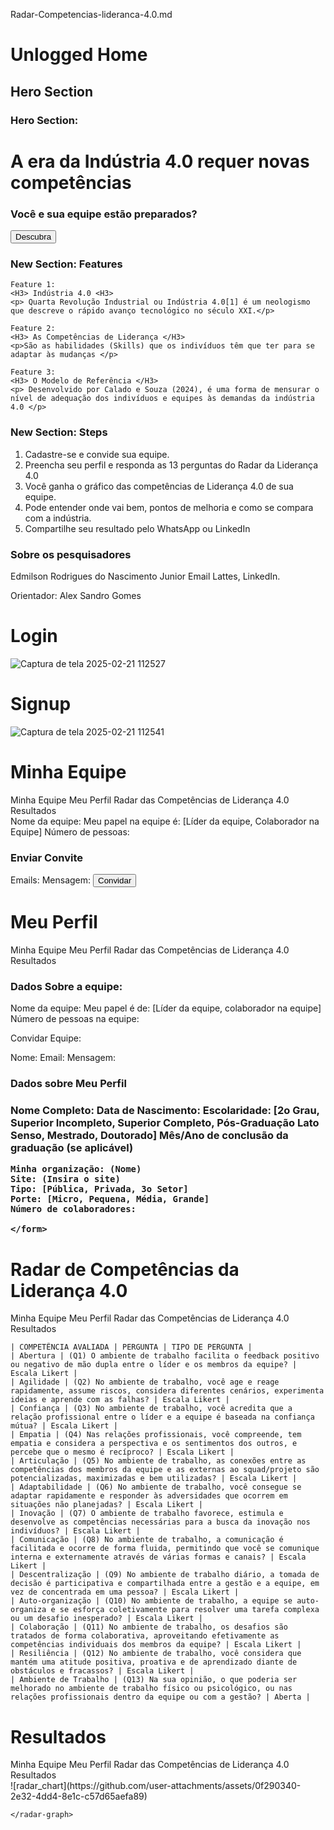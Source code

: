Radar-Competencias-lideranca-4.0.md


# Unlogged Home

## Hero Section

### Hero Section:
<h1>A era da Indústria 4.0 requer novas competências </h1>
<h3>Você e sua equipe estão preparados? </h3>

<button> Descubra </button>

### New Section: Features

    Feature 1: 
    <H3> Indústria 4.0 <H3>
    <p> Quarta Revolução Industrial ou Indústria 4.0[1] é um neologismo que descreve o rápido avanço tecnológico no século XXI.</p>
    
    Feature 2: 
    <H3> As Competências de Liderança </H3>
    <p>São as habilidades (Skills) que os indivíduos têm que ter para se adaptar às mudanças </p>
    
    Feature 3: 
    <H3> O Modelo de Referência </H3>
    <p> Desenvolvido por Calado e Souza (2024), é uma forma de mensurar o nível de adequação dos indivíduos e equipes às demandas da indústria 4.0 </p>

### New Section: Steps

1. Cadastre-se e convide sua equipe. 
2. Preencha seu perfil e responda as 13 perguntas do Radar da Liderança 4.0
3. Você ganha o gráfico das competências de Liderança 4.0 de sua equipe. 
4. Pode entender onde vai bem, pontos de melhoria e como se compara com a indústria.
5. Compartilhe seu resultado pelo WhatsApp ou LinkedIn

### Sobre os pesquisadores

Edmilson Rodrigues do Nascimento Junior
Email
Lattes, LinkedIn.

Orientador: Alex Sandro Gomes

# Login 
![Captura de tela 2025-02-21 112527](https://github.com/user-attachments/assets/885f34b2-9b28-4d52-aa68-8b3f6358a9fe)

# Signup 
![Captura de tela 2025-02-21 112541](https://github.com/user-attachments/assets/f1d2be0e-c378-4b76-98a0-fdb9ba617c1a)


# Minha Equipe

<Sidebar>
    Minha Equipe
    Meu Perfil
    Radar das Competências de Liderança 4.0
    Resultados
</Sidebar>

<main>
    Nome da equipe: 
    Meu papel na equipe é: [Líder da equipe, Colaborador na Equipe]
    Número de pessoas: 
    
 <H3> Enviar Convite </h3>
    <form>
    Emails: 
    Mensagem:
    <button> Convidar </button>
    </form>
</main>

# Meu Perfil

<Sidebar>
Minha Equipe
Meu Perfil
Radar das Competências de Liderança 4.0
Resultados
</Sidebar>

<main>
<h3> Dados Sobre a equipe: </h3> 

<form>
Nome da equipe: 
Meu papel é de: [Líder da equipe, colaborador na equipe]
Número de pessoas na equipe: 

Convidar Equipe:

<form>
Nome: 
Email: 
Mensagem:

</form>

</main>

<main>

<h3> Dados sobre Meu Perfil <h3>
    <form>
    Nome Completo: 
    Data de Nascimento: 
    Escolaridade: [2o Grau, Superior Incompleto, Superior Completo, Pós-Graduação Lato Senso, Mestrado, Doutorado]
    Mês/Ano de conclusão da graduação (se aplicável)

    Minha organização: (Nome)
    Site: (Insira o site) 
    Tipo: [Pública, Privada, 3o Setor]
    Porte: [Micro, Pequena, Média, Grande]
    Número de colaboradores:

    </form>
</main>

# Radar de Competências da Liderança 4.0

<Sidebar>
Minha Equipe
Meu Perfil
Radar das Competências de Liderança 4.0
Resultados
</Sidebar>

<main>
<form>

    | COMPETÊNCIA AVALIADA | PERGUNTA | TIPO DE PERGUNTA |
    | Abertura | (Q1) O ambiente de trabalho facilita o feedback positivo ou negativo de mão dupla entre o líder e os membros da equipe? | Escala Likert |
    | Agilidade | (Q2) No ambiente de trabalho, você age e reage rapidamente, assume riscos, considera diferentes cenários, experimenta ideias e aprende com as falhas? | Escala Likert |
    | Confiança | (Q3) No ambiente de trabalho, você acredita que a relação profissional entre o líder e a equipe é baseada na confiança mútua? | Escala Likert |
    | Empatia | (Q4) Nas relações profissionais, você compreende, tem empatia e considera a perspectiva e os sentimentos dos outros, e percebe que o mesmo é recíproco? | Escala Likert |
    | Articulação | (Q5) No ambiente de trabalho, as conexões entre as competências dos membros da equipe e as externas ao squad/projeto são potencializadas, maximizadas e bem utilizadas? | Escala Likert |
    | Adaptabilidade | (Q6) No ambiente de trabalho, você consegue se adaptar rapidamente e responder às adversidades que ocorrem em situações não planejadas? | Escala Likert |
    | Inovação | (Q7) O ambiente de trabalho favorece, estimula e desenvolve as competências necessárias para a busca da inovação nos indivíduos? | Escala Likert |
    | Comunicação | (Q8) No ambiente de trabalho, a comunicação é facilitada e ocorre de forma fluida, permitindo que você se comunique interna e externamente através de várias formas e canais? | Escala Likert |
    | Descentralização | (Q9) No ambiente de trabalho diário, a tomada de decisão é participativa e compartilhada entre a gestão e a equipe, em vez de concentrada em uma pessoa? | Escala Likert |
    | Auto-organização | (Q10) No ambiente de trabalho, a equipe se auto-organiza e se esforça coletivamente para resolver uma tarefa complexa ou um desafio inesperado? | Escala Likert |
    | Colaboração | (Q11) No ambiente de trabalho, os desafios são tratados de forma colaborativa, aproveitando efetivamente as competências individuais dos membros da equipe? | Escala Likert |
    | Resiliência | (Q12) No ambiente de trabalho, você considera que mantém uma atitude positiva, proativa e de aprendizado diante de obstáculos e fracassos? | Escala Likert |
    | Ambiente de Trabalho | (Q13) Na sua opinião, o que poderia ser melhorado no ambiente de trabalho físico ou psicológico, ou nas relações profissionais dentro da equipe ou com a gestão? | Aberta |

</form>
</main>

# Resultados

<Sidebar>
    Minha Equipe
    Meu Perfil
    Radar das Competências de Liderança 4.0
    Resultados
</Sidebar>

<main>
    <radar-graph>
    ![radar_chart](https://github.com/user-attachments/assets/0f290340-2e32-4dd4-8e1c-c57d65aefa89)
    
    </radar-graph>
</main>
